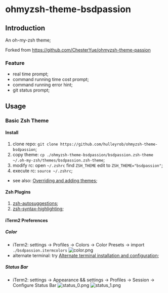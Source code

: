 # ohmyzsh-theme-bsdpassion

## Introduction

An oh-my-zsh theme;

Forked from https://github.com/ChesterYue/ohmyzsh-theme-passion

### Feature

* real time prompt;
* command running time cost prompt;
* command running error hint;
* git status prompt;

## Usage

### Basic Zsh Theme

#### Install

1. clone repo: ```git clone https://github.com/hulleyrob/ohmyzsh-theme-bsdpassion```;
2. copy theme: ```cp ./ohmyzsh-theme-bsdpassion/bsdpassion.zsh-theme ~/.oh-my-zsh/themes/bsdpassion.zsh-theme```;
3. modify rc: open ```~/.zshrc``` find ```ZSH_THEME``` edit to ```ZSH_THEME="bsdpassion"```;
4. execute rc: ```source ~/.zshrc```;

* see also: [Overriding and adding themes](https://github.com/ohmyzsh/ohmyzsh/wiki/Customization#overriding-and-adding-themes);

#### Zsh Plugins

1. [zsh-autosuggestions](https://github.com/zsh-users/zsh-autosuggestions);
2. [zsh-syntax-highlighting](https://github.com/zsh-users/zsh-syntax-highlighting);

#### iTerm2 Preferences

##### Color

<!-- cspell:disable-next-line -->
* iTerm2: settings -> Profiles -> Colors -> Color Presets -> import ```./bsdpassion.itermcolors``` ![color.png](./image/color.png)
* alternate terminal: try [Alternate terminal installation and configuration](https://iterm2colorschemes.com/);

##### Status Bar

* iTerm2: settings -> Appearance && settings -> Profiles -> Session -> Configure Status Bar ![status_0.png](./image/status_0.png) ![status_1.png](./image/status_1.png)

</details> <!-- markdownlint-disable-line -->
